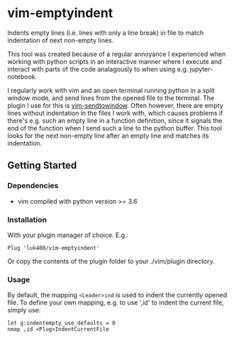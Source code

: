 # vim-emptyindent

Indents empty lines (i.e. lines with only a line break) in file to match indentation of next non-empty lines.

This tool was created because of a regular annoyance I experienced when working with python scripts in an interactive manner where I execute and interact with parts of the code analagously to when using e.g. jupyter-notebook. 

I regularly work with vim and an open terminal running python in a split window mode, and send lines from the opened file to the terminal. The plugin I use for this is [vim-sendtowindow](https://github.com/karoliskoncevicius/vim-sendtowindow). 
Often however, there are empty lines without indentation in the files I work with, which causes problems if there's e.g. such an empty line in a function definition, since it signals the end of the function when I send such a line to the python buffer. 
This tool looks for the next non-empty line after an empty line and matches its indentation.


## Getting Started

### Dependencies

* vim compiled with python version >= 3.6

### Installation

With your plugin manager of choice. E.g.:

```
Plug 'luk400/vim-emptyindent' 
```

Or copy the contents of the plugin folder to your ./vim/plugin directory.

### Usage

By default, the mapping `<Leader>ind` is used to indent the currently opened file.
To define your own mapping, e.g. to use ',id' to indent the current file, simply use:
```
let g:indentempty_use_defaults = 0
nmap ,id <Plug>IndentCurrentFile
```
